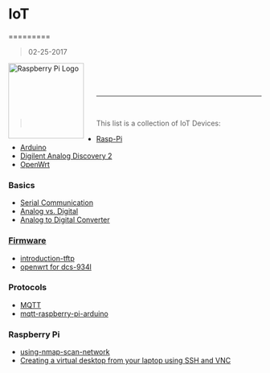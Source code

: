 # IoT
=========
>02-25-2017

<a href="https://www.raspberrypi.org"><img src="https://www.raspberrypi.org/wp-content/uploads/2012/03/raspberry-pi-logo.png" alt="Raspberry Pi Logo" align="left" style="margin-right: 25px" height=150></a>

<br>
<br>
<br>
<hr>
<br>

> This list is a collection of IoT Devices:

* [Rasp-Pi](/rasp-pi/README.md)
* [Arduino](/arduino/README.md)
* [Digilent Analog Discovery 2](/DAD/README.md)
* [OpenWrt](https://openwrt.org/)


### Basics
* [Serial Communication](https://learn.sparkfun.com/tutorials/serial-communication)
* [Analog vs. Digital](https://learn.sparkfun.com/tutorials/analog-vs-digital)
* [Analog to Digital Converter](./adc/README.md)

### [Firmware](./firmware/README.md)
* [introduction-tftp](firmware/introduction-tftp.md)
* [openwrt for dcs-934l](./dcs-934l)

### Protocols
* [MQTT](./mqtt/README.md)
* [mqtt-raspberry-pi-arduino](mqtt/mqtt-raspberry-pi-arduino.md)

### Raspberry Pi
* [using-nmap-scan-network](rasp-pi/using-nmap-scan-network.md)
* [Creating a virtual desktop from your laptop using SSH and VNC](rasp-pi/creating-a-virtual-desktop-from-your-laptop.md)
